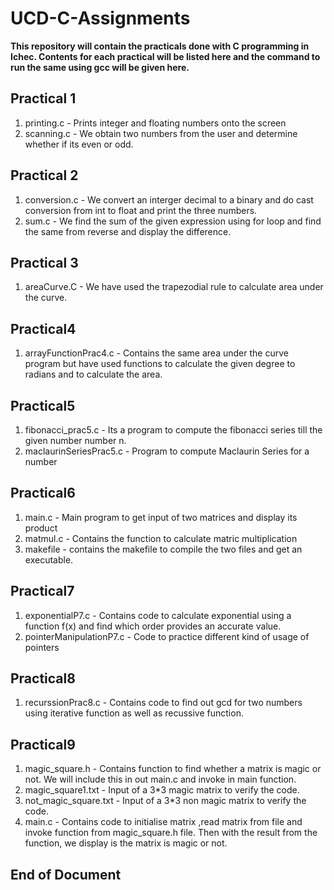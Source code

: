 # UCD-C-Assignments

**This repository will contain the practicals done with C programming in Ichec. Contents for each practical will be listed here and the command to run the same using gcc will be given here.**

## Practical 1

1. printing.c - Prints integer and floating numbers onto the screen
2. scanning.c - We obtain two numbers from the user and determine whether if its even or odd.

## Practical 2

1. conversion.c - We convert an interger decimal to a binary and do cast conversion from int to float and print the three numbers.
2. sum.c - We find the sum of the given expression using for loop and find the same from reverse and display the difference.

## Practical 3

1. areaCurve.C - We have used the trapezodial rule to calculate area under the curve.

## Practical4

1. arrayFunctionPrac4.c - Contains the same area under the curve program but have used functions to calculate the given degree to radians and to calculate the area.

## Practical5

1. fibonacci_prac5.c - Its a program to compute the fibonacci series till the given number number n.
2. maclaurinSeriesPrac5.c - Program to compute Maclaurin Series for a number

## Practical6

1. main.c - Main program to get input of two matrices and display its product
2. matmul.c - Contains the function to calculate matric multiplication
3. makefile - contains the makefile to compile the two files and get an executable.

## Practical7

1. exponentialP7.c - Contains code to calculate exponential using a function f(x) and find which order provides an accurate value.
2. pointerManipulationP7.c - Code to practice different kind of usage of pointers

## Practical8

1. recurssionPrac8.c - Contains code to find out gcd for two numbers using iterative function as well as recussive function.

## Practical9

1. magic_square.h - Contains function to find whether a matrix is magic or not. We will include this in out main.c and invoke in main function. 
2. magic_square1.txt - Input of a 3*3 magic matrix to verify the code.
3. not_magic_square.txt - Input of a 3*3 non magic matrix to verify the code.
4. main.c - Contains code to initialise matrix ,read matrix from file and invoke function from magic_square.h file. Then with the result from the function, we display is the matrix is magic or not.


## End of Document

